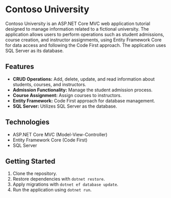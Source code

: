 # Contoso University

Contoso University is an ASP.NET Core MVC web application tutorial designed to manage information related to a fictional university. The application allows users to perform operations such as student admissions, course creation, and instructor assignments, using Entity Framework Core for data access and following the Code First approach. The application uses SQL Server as its database.

## Features
- **CRUD Operations:** Add, delete, update, and read information about students, courses, and instructors.
- **Admission Functionality:** Manage the student admission process.
- **Course Assignment:** Assign courses to instructors.
- **Entity Framework:** Code First approach for database management.
- **SQL Server:** Utilizes SQL Server as the database.

## Technologies
- ASP.NET Core MVC (Model-View-Controller)
- Entity Framework Core (Code First)
- SQL Server

## Getting Started
1. Clone the repository.
2. Restore dependencies with `dotnet restore`.
3. Apply migrations with `dotnet ef database update`.
4. Run the application using `dotnet run`.

